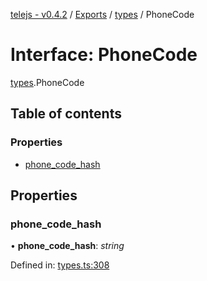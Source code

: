 [telejs - v0.4.2](../README.md) / [Exports](../modules.md) / [types](../modules/types.md) / PhoneCode

# Interface: PhoneCode

[types](../modules/types.md).PhoneCode

## Table of contents

### Properties

- [phone\_code\_hash](types.phonecode.md#phone_code_hash)

## Properties

### phone\_code\_hash

• **phone\_code\_hash**: *string*

Defined in: [types.ts:308](https://github.com/telejs/telejs/blob/64a8dcf/src/types.ts#L308)
